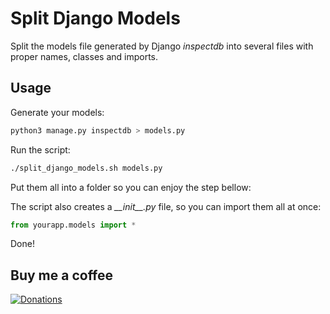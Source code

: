 # Split Django Models

Split the models file generated by Django *inspectdb* into several files with proper names, classes and imports.

## Usage

Generate your models:  
```bash
python3 manage.py inspectdb > models.py
```

Run the script:  
```bash
./split_django_models.sh models.py
```

Put them all into a folder so you can enjoy the step bellow:  

The script also creates a *\_\_init\_\_.py* file, so you can import them all at once:  
```python
from yourapp.models import *
```

Done!

## Buy me a coffee
[![Donations](https://www.paypalobjects.com/en_US/i/btn/btn_donate_LG.gif)](https://www.paypal.com/cgi-bin/webscr?cmd=_donations&business=victorqribeiro%40gmail%2ecom&lc=BR&item_name=Victor%20Ribeiro&item_number=donation&currency_code=USD&bn=PP%2dDonationsBF%3abtn_donate_LG%2egif%3aNonHosted)
